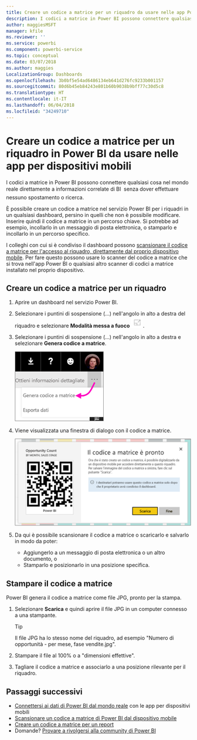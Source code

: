 ```yaml
---
title: Creare un codice a matrice per un riquadro da usare nelle app Power BI per dispositivi mobili
description: I codici a matrice in Power BI possono connettere qualsiasi cosa nel mondo reale direttamente a informazioni correlate di BI nell’app per dispositivi mobili Power BI, senza dover eseguire ricerche.
author: maggiesMSFT
manager: kfile
ms.reviewer: ''
ms.service: powerbi
ms.component: powerbi-service
ms.topic: conceptual
ms.date: 03/07/2018
ms.author: maggies
LocalizationGroup: Dashboards
ms.openlocfilehash: 3b0bf5e54ad6486134eb641d276fc9233b001157
ms.sourcegitcommit: 80d6b45eb84243e801b60b9038b9bff77c30d5c8
ms.translationtype: HT
ms.contentlocale: it-IT
ms.lasthandoff: 06/04/2018
ms.locfileid: "34249710"
---
```

# <a name="create-a-qr-code-for-a-tile-in-power-bi-to-use-in-the-mobile-apps"></a>Creare un codice a matrice per un riquadro in Power BI da usare nelle app per dispositivi mobili
I codici a matrice in Power BI possono connettere qualsiasi cosa nel mondo reale direttamente a informazioni correlate di BI &#151; senza dover effettuare nessuno spostamento o ricerca.

È possibile creare un codice a matrice nel servizio Power BI per i riquadri in un qualsiasi dashboard, persino in quelli che non è possibile modificare. Inserire quindi il codice a matrice in un percorso chiave. Si potrebbe ad esempio, incollarlo in un messaggio di posta elettronica, o stamparlo e incollarlo in un percorso specifico. 

I colleghi con cui si è condiviso il dashboard possono [scansionare il codice a matrice per l'accesso al riquadro, direttamente dal proprio dispositivo mobile](mobile-apps-qr-code.md). Per fare questo possono usare lo scanner del codice a matrice che si trova nell'app Power BI o qualsiasi altro scanner di codici a matrice installato nel proprio dispositivo.


## <a name="create-a-qr-code-for-a-tile"></a>Creare un codice a matrice per un riquadro
1. Aprire un dashboard nel servizio Power BI.
2. Selezionare i puntini di sospensione (...) nell'angolo in alto a destra del riquadro e selezionare **Modalità messa a fuoco** ![](media/service-create-qr-code-for-tile/fullscreen-icon.jpg).
3. Selezionare i puntini di sospensione (...) nell'angolo in alto a destra e selezionare **Genera codice a matrice**. 
   
    ![](media/service-create-qr-code-for-tile/power-bi-create-qr-code-tile.png)
4. Viene visualizzata una finestra di dialogo con il codice a matrice. 
   
    ![](media/service-create-qr-code-for-tile/pbi_qrcode_opportunity_count.png)
5. Da qui è possibile scansionare il codice a matrice o scaricarlo e salvarlo in modo da poter: 
   
   * Aggiungerlo a un messaggio di posta elettronica o un altro documento, o 
   * Stamparlo e posizionarlo in una posizione specifica. 

## <a name="print-the-qr-code"></a>Stampare il codice a matrice
Power BI genera il codice a matrice come file JPG, pronto per la stampa. 

1. Selezionare **Scarica** e quindi aprire il file JPG in un computer connesso a una stampante.  
   
   > [!TIP]
   > Il file JPG ha lo stesso nome del riquadro, ad esempio "Numero di opportunità - per mese, fase vendite.jpg".
   > 
   > 
2. Stampare il file al 100% o a "dimensioni effettive".  
3. Tagliare il codice a matrice e associarlo a una posizione rilevante per il riquadro. 

## <a name="next-steps"></a>Passaggi successivi
* [Connettersi ai dati di Power BI dal mondo reale](mobile-apps-data-in-real-world-context.md) con le app per dispositivi mobili
* [Scansionare un codice a matrice di Power BI dal dispositivo mobile](mobile-apps-qr-code.md)
* [Creare un codice a matrice per un report](service-create-qr-code-for-report.md)
* Domande? [Provare a rivolgersi alla community di Power BI](http://community.powerbi.com/)


